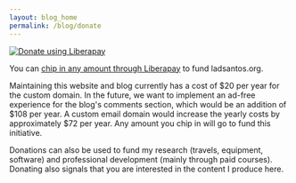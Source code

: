 ```yaml
---
layout: blog_home
permalink: /blog/donate
---
```


<script src="https://liberapay.com/ladsantos/widgets/button.js"></script>
<noscript><a href="https://liberapay.com/ladsantos/donate"><img alt="Donate using Liberapay" src="https://liberapay.com/assets/widgets/donate.svg"></a></noscript>

You can [chip in any amount through Liberapay](https://liberapay.com/ladsantos/donate) to fund ladsantos.org.

Maintaining this website and blog currently has a cost of $20 per year for the custom domain. In the future, we want to implement an ad-free experience for the blog's comments section, which would be an addition of $108 per year. A custom email domain would increase the yearly costs by approximately $72 per year. Any amount you chip in will go to fund this initiative. 

Donations can also be used to fund my research (travels, equipment, software) and professional development (mainly through paid courses). Donating also signals that you are interested in the content I produce here.